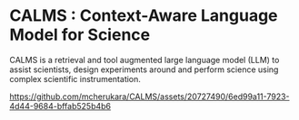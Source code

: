 # CALMS : Context-Aware Language Model for Science

CALMS is a retrieval and tool augmented large language model (LLM) to assist scientists, design experiments around and perform science using complex scientific instrumentation. 



https://github.com/mcherukara/CALMS/assets/20727490/6ed99a11-7923-4d44-9684-bffab525b4b6

